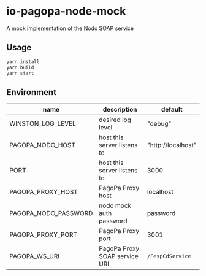 # io-pagopa-node-mock

A mock implementation of the Nodo SOAP service

## Usage

```sh
yarn install
yarn build
yarn start
```

## Environment

| name                 | description                   | default            |
| -------------------- | ----------------------------- | ------------------ |
| WINSTON_LOG_LEVEL    | desired log level             | "debug"            |
| PAGOPA_NODO_HOST     | host this server listens to   | "http://localhost" |
| PORT                 | host this server listens to   | 3000               |
| PAGOPA_PROXY_HOST    | PagoPa Proxy host             | localhost          |
| PAGOPA_NODO_PASSWORD | nodo mock auth password       | password           |
| PAGOPA_PROXY_PORT    | PagoPa Proxy port             | 3001               |
| PAGOPA_WS_URI        | PagoPa Proxy SOAP service URI | `/FespCdService`   |